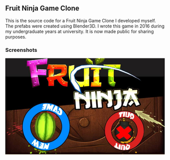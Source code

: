 ## Fruit Ninja Game Clone

This is the source code for a Fruit Ninja Game Clone I developed myself. The prefabs were created using Blender3D. I wrote this game in 2016 during my undergraduate years at university. It is now made public for sharing purposes.

### Screenshots

![Fruit Ninja Screenshot](./Docs/screenshots.jpg)

